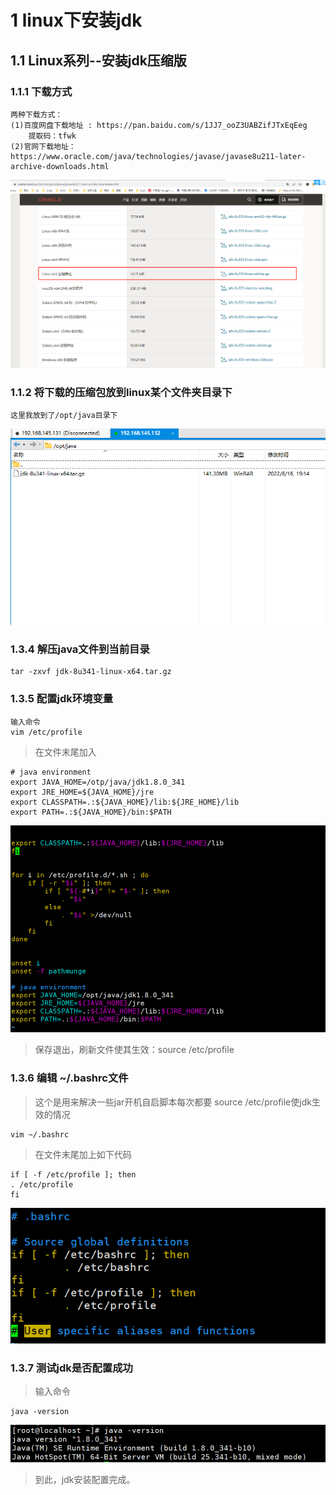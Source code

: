 # 1 linux下安装jdk
## 1.1 Linux系列--安装jdk压缩版
### 1.1.1 下载方式
```text
两种下载方式：  
(1)百度网盘下载地址 : https://pan.baidu.com/s/1JJ7_ooZ3UABZifJTxEqEeg 	
	提取码：tfwk  
(2)官网下载地址：https://www.oracle.com/java/technologies/javase/javase8u211-later-archive-downloads.html
```
![](img/下载jdk.png)
### 1.1.2 将下载的压缩包放到linux某个文件夹目录下
```text
这里我放到了/opt/java目录下 
```
![](img/在opt文件下放压缩包.png)
### 1.3.4 解压java文件到当前目录
```text
tar -zxvf jdk-8u341-linux-x64.tar.gz
```
### 1.3.5 配置jdk环境变量
```text
输入命令
vim /etc/profile
```
> 在文件末尾加入
```text
# java environment
export JAVA_HOME=/otp/java/jdk1.8.0_341
export JRE_HOME=${JAVA_HOME}/jre
export CLASSPATH=.:${JAVA_HOME}/lib:${JRE_HOME}/lib
export PATH=.:${JAVA_HOME}/bin:$PATH
```
![](img/修改profile文件.png)
> 保存退出，刷新文件使其生效：source /etc/profile
### 1.3.6 编辑 ~/.bashrc文件
> 这个是用来解决一些jar开机自启脚本每次都要 source /etc/profile使jdk生效的情况
```text
vim ~/.bashrc
```
> 在文件末尾加上如下代码
```text
if [ -f /etc/profile ]; then
. /etc/profile
fi
```
![](img/修改.bashrc文件.png)
### 1.3.7 测试jdk是否配置成功
>输入命令
```text
java -version
```
![](img/测试jdk配置成功.png)
>到此，jdk安装配置完成。
